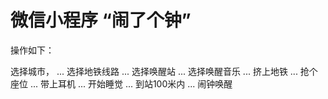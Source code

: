 # 微信小程序 “闹了个钟”
操作如下：

选择城市，
...
选择地铁线路
...
选择唤醒站
...
选择唤醒音乐
...
挤上地铁
...
抢个座位
...
带上耳机
...
开始睡觉
...
到站100米内
...
闹钟唤醒
